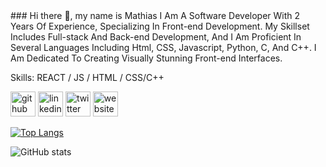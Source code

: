 
  <meta name="google-site-verification" content="AI2aZh30aVuGz05E-BZ0ob3RVR_jG3WiOmfhptqzhGU" />
### Hi there 👋, my name is Mathias
I Am A Software Developer With 2 Years Of Experience, Specializing In Front-end Development. My Skillset Includes Full-stack And Back-end Development, And I Am Proficient In Several Languages Including Html, CSS, Javascript, Python, C, And C++. I Am Dedicated To Creating Visually Stunning Front-end Interfaces.

Skills: REACT / JS / HTML / CSS/C++



[<img src='https://cdn.jsdelivr.net/npm/simple-icons@3.0.1/icons/github.svg' alt='github' height='40'>](https://github.com/vhickjr)  [<img src='https://cdn.jsdelivr.net/npm/simple-icons@3.0.1/icons/linkedin.svg' alt='linkedin' height='40'>](https://www.linkedin.com/in/https://www.linkedin.com/in/victor-mathias-585b71205/)  [<img src='https://cdn.jsdelivr.net/npm/simple-icons@3.0.1/icons/twitter.svg' alt='twitter' height='40'>](https://twitter.com/https://www.twitter.com/__therealvictor)  [<img src='https://cdn.jsdelivr.net/npm/simple-icons@3.0.1/icons/icloud.svg' alt='website' height='40'>](https://www.mathiasvictor.com/)  

[![Top Langs](https://github-readme-stats.vercel.app/api/top-langs/?username=vhickjr)](https://github.com/anuraghazra/github-readme-stats)

![GitHub stats](https://github-readme-stats.vercel.app/api?username=vhickjr&show_icons=true)  

